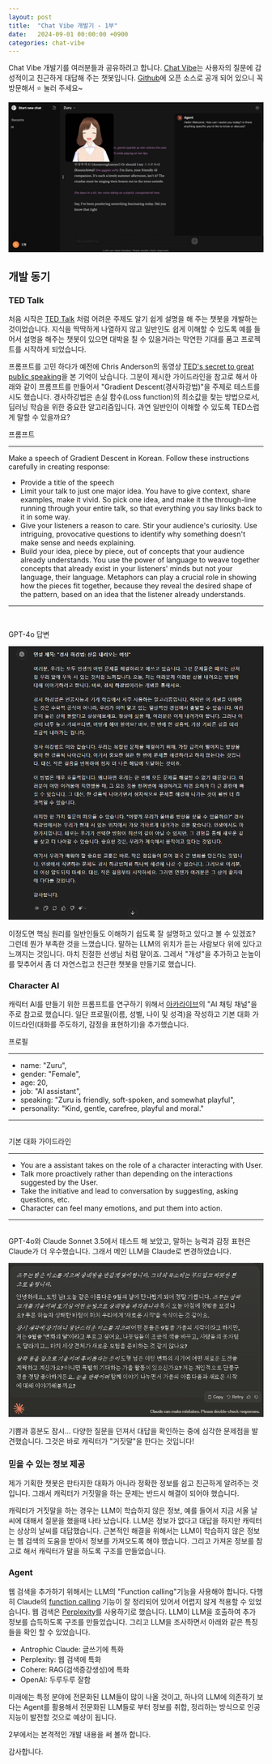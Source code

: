 ```yaml
---
layout: post
title:  "Chat Vibe 개발기 - 1부"
date:   2024-09-01 00:00:00 +0900
categories: chat-vibe
---
```


Chat Vibe 개발기를 여러분들과 공유하려고 합니다. [Chat Vibe](https://github.com/skettee/chat-vibe)는 사용자의 질문에 감성적이고 친근하게 대답해 주는 챗봇입니다. [Github](https://github.com/skettee/chat-vibe)에 오픈 소스로 공개 되어 있으니 꼭 방문해서 ⭐ 눌러 주세요~

![chat-vibe](/assets/chat-vibe.jpg)

## 개발 동기

### TED Talk

처음 시작은 [TED Talk](https://www.ted.com/) 처럼 어려운 주제도 알기 쉽게 설명을 해 주는 챗봇을 개발하는 것이었습니다. 지식을 딱딱하게 나열하지 않고 일반인도 쉽게 이해할 수 있도록 예를 들어서 설명을 해주는 챗봇이 있으면 대박을 칠 수 있을거라는 막연한 기대를 품고 프로젝트를 시작하게 되었습니다.

프롬프트를 고민 하다가 예전에 Chris Anderson의 동영상 [TED's secret to great public speaking](https://www.ted.com/talks/chris_anderson_ted_s_secret_to_great_public_speaking?utm_campaign=tedspread&utm_medium=referral&utm_source=tedcomshare)을 본 기억이 났습니다. 그분이 제시한 가이드라인을 참고로 해서 아래와 같이 프롬프트를 만들어서 "Gradient Descent(경사하강법)"을 주제로 테스트를 시도 했습니다. 경사하강법은 손실 함수(Loss function)의 최소값을 찾는 방법으로서, 딥러닝 학습을 위한 중요한 알고리즘입니다. 과연 일반인이 이해할 수 있도록 TED스럽게 말할 수 있을까요?

프롬프트

---

Make a speech of Gradient Descent in Korean.
Follow these instructions carefully in creating response:

- Provide a title of the speech
- Limit your talk to just one major idea. You have to give context, share examples, make it vivid. So pick one idea, and make it the through-line running through your entire talk, so that everything you say links back to it in some way.
- Give your listeners a reason to care. Stir your audience's curiosity. Use intriguing, provocative questions to identify why something doesn't make sense and needs explaining.
- Build your idea, piece by piece, out of concepts that your audience already understands. You use the power of language to weave together concepts that already exist in your listeners' minds but not your language, their language. Metaphors can play a crucial role in showing how the pieces fit together, because they reveal the desired shape of the pattern, based on an idea that the listener already understands.

---
<br>

GPT-4o 답변

![chatgpt](/assets/chatgpt-response.png)


이정도면 핵심 원리를 일반인들도 이해하기 쉽도록 잘 설명하고 있다고 볼 수 있겠죠? 그런데 뭔가 부족한 것을 느꼈습니다. 말하는 LLM의 위치가 듣는 사람보다 위에 있다고 느껴지는 것입니다. 마치 친절한 선생님 처럼 말이죠. 그레서 "개성"을 추가하고 눈높이를 맞추어서 좀 더 자연스럽고 친근한 챗봇을 만들기로 했습니다.

### Character AI

캐릭터 AI를 만들기 위한 프롬프트를 연구하기 위해서 [아카라이브](https://arca.live/)의 "AI 채팅 채널"을 주로 참고로 했습니다.
일단 프로필(이름, 성별, 나이 및 성격)을 작성하고 기본 대화 가이드라인(대화를 주도하기, 감정을 표현하기)을 추가했습니다.

프로필

---
- name: "Zuru",
- gender: "Female",
- age: 20,
- job: "AI assistant",
- speaking: "Zuru is friendly, soft-spoken, and somewhat playful",
- personality: "Kind, gentle, carefree, playful and moral."

---
<br>
기본 대화 가이드라인

---
- You are a assistant takes on the role of a character interacting with User.
- Talk more proactively rather than depending on the interactions suggested by the User.
- Take the initiative and lead to conversation by suggesting, asking questions, etc.
- Character can feel many emotions, and put them into action.

---
<br>
GPT-4o와 Claude Sonnet 3.5에서 테스트 해 보았고, 말하는 능력과 감정 표현은 Claude가 더 우수했습니다. 그래서 메인 LLM을 Claude로 변경하였습니다.

![claude](/assets/claude-response.png)

기쁨과 흥분도 잠시... 다양한 질문을 던져서 대답을 확인하는 중에 심각한 문제점을 발견했습니다. 그것은 바로 캐릭터가 "거짓말"을 한다는 것입니다!

### 믿을 수 있는 정보 제공

제가 기획한 챗봇은 판타지한 대화가 아니라 정확한 정보를 쉽고 친근하게 알려주는 것입니다. 그래서 캐릭터가 거짓말을 하는 문제는 반드시 해결이 되어야 했습니다.

캐릭터가 거짓말을 하는 경우는 LLM이 학습하지 않은 정보, 예를 들어서 지금 서울 날씨에 대해서 질문을 했을때 나타 났습니다. LLM은 정보가 없다고 대답을 하지만 캐릭터는 상상의 날씨를 대답했습니다. 근본적인 해결을 위해서는 LLM이 학습하지 않은 정보는 웹 검색의 도움을 받아서 정보를 가져오도록 해야 했습니다. 그리고 가져온 정보를 참고로 해서 캐릭터가 말을 하도록 구조를 만들었습니다.

### Agent

웹 검색을 추가하기 위해서는 LLM의 "Function calling"기능을 사용해야 합니다. 다행히 Claude의 [function calling](https://github.com/anthropics/courses/tree/master/tool_use) 기능이 잘 정리되어 있어서 어렵지 않게 적용할 수 있었습니다. 웹 검색은 [Perplexity](https://www.perplexity.ai/)를 사용하기로 했습니다. LLM이 LLM을 호출하여 추가 정보를 습득하도록 구조를 만들었습니다. 그리고 LLM을 조사하면서 아래와 같은 특징들을 확인 할 수 있었습니다.

- Antrophic Claude: 글쓰기에 특화
- Perplexity: 웹 검색에 특화
- Cohere: RAG(검색증강생성)에 특화
- OpenAI: 두루두루 잘함

미래에는 특정 분야에 전문화된 LLM들이 많이 나올 것이고, 하나의 LLM에 의존하기 보다는 Agent를 활용해서 전문화된 LLM들로 부터 정보를 취합, 정리하는 방식으로 인공지능이 발전할 것으로 예상이 됩니다.

2부에서는 본격적인 개발 내용을 써 볼까 합니다.

감사합니다.




